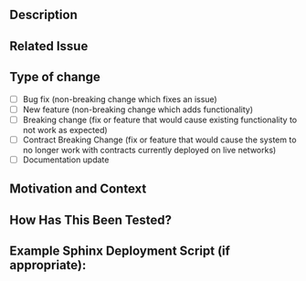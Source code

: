 ## Description
<!--- Describe your changes in detail -->

## Related Issue
<!--- This project only accepts pull requests related to open issues -->
<!--- If suggesting a new feature or change, please open an issue for it first -->
<!--- If fixing a bug, there should be an issue describing it with steps to reproduce -->
<!--- Please link to the issue here: -->

## Type of change
<!--- Please delete options that are not relevant. --->
- [ ] Bug fix (non-breaking change which fixes an issue)
- [ ] New feature (non-breaking change which adds functionality)
- [ ] Breaking change (fix or feature that would cause existing functionality to not work as expected)
- [ ] Contract Breaking Change (fix or feature that would cause the system to no longer work with contracts currently deployed on live networks)
- [ ] Documentation update

## Motivation and Context
<!--- Why is this change required? What problem does it solve? -->

## How Has This Been Tested?
<!--- Please describe in detail how you tested your changes. -->
<!--- Please describe any automated tests you've added to test your changes. -->

## Example Sphinx Deployment Script (if appropriate):
